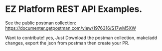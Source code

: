 # EZ Platform REST API Examples.

See the public postman collection: https://documenter.getpostman.com/view/1976316/S17wM5XW


Want to contribute! yes, Just Download the postman collection, make/add changes, export the json from postman then create your PR. 
